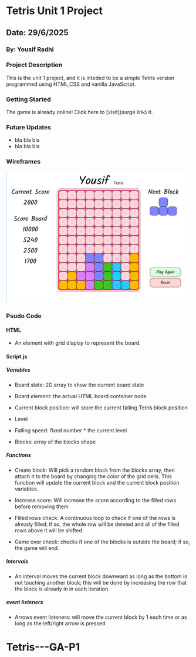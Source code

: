 # Tetris Unit 1 Project

## Date: 29/6/2025

### By: Yousif Radhi

### Project Description
This is the unit 1 project, and it is inteded to be a simple Tetris version programmed using HTML,CSS and vanilla JavaScript. 

### Getting Started
The game is already online! Click here to [visit](surge link) it.

### Future Updates
- bla bla bla
- bla bla bla

### Wireframes
![alt text](image.png)
### Psudo Code

#### HTML

- An element with grid display to represent the board.

#### Script.js

##### Variables

- Board state: 2D array to show the current board state

- Board element: the actual HTML board container node

- Current block position: will store the current falling Tetris block position

- Level

- Falling speed: fixed number * the current level

- Blocks: array of the blocks shape

##### Functions

- Create block: Will pick a random block from the blocks array, then attach it to the board by changing the color of the grid cells. This function will update the current block and the current block position variables.

- Increase score: Will increase the score according to the filled rows before removing them

- Filled rows check: A continuous loop to check if one of the rows is already filled; if so, the whole row will be deleted and all of the filled rows above it will be shifted.

- Game over check: checks if one of the blocks is outside the board; if so, the game will end.

##### Intervals

- An interval moves the current block downward as long as the bottom is not touching another block; this will be done by increasing the row that the block is already in in each iteration.

##### event listeners

- Arrows event listeners: will move the current block by 1 each time or as long as the left/right arrow is pressed
# Tetris---GA-P1
